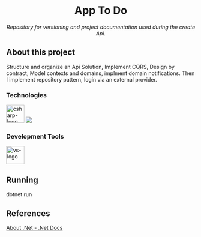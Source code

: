 <h1 align="center">App To Do</h1>
<p align="center"><i>Repository for versioning and project documentation used during the create Api.</i></p>

##  About this project
Structure and organize an Api Solution, Implement CQRS, Design by contract, Model contexts and domains, implment domain notifications. Then I implement repository pattern, login via an external provider.

### Technologies
<p display="inline-block">
    <img width="48" src="https://www.freeiconspng.com/uploads/c-logo-icon-18.png" alt="csharp-logo"/>
  <img src="https://img.icons8.com/fluency/48/000000/docker.png"/>
  
  
</p>
                                                                                                  
### Development Tools

<p display="inline-block">
  <img width="48" src="https://static.wikia.nocookie.net/logopedia/images/e/ec/Microsoft_Visual_Studio_2022.svg" alt="vs-logo"/>
</p>

## Running
dotnet run


## References
[About .Net - .Net Docs](https://docs.microsoft.com/pt-br/dotnet/fundamentals/)

